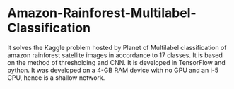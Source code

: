 # Amazon-Rainforest-Multilabel-Classification
It solves the Kaggle problem hosted by Planet of Multilabel classification of amazon rainforest satellite images in accordance to 17 classes. It is based on the method of thresholding and CNN. It is developed in TensorFlow and python. It was developed on a 4-GB RAM device with no GPU and an i-5 CPU, hence is a shallow network. 
